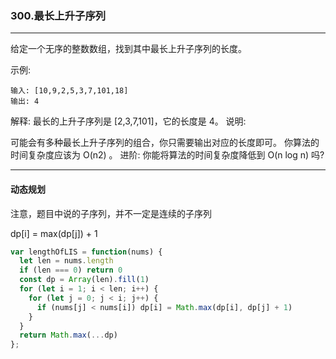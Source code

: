 ### 300.最长上升子序列

---

给定一个无序的整数数组，找到其中最长上升子序列的长度。

示例:
```
输入: [10,9,2,5,3,7,101,18]
输出: 4 
```
解释: 最长的上升子序列是 [2,3,7,101]，它的长度是 4。
说明:

可能会有多种最长上升子序列的组合，你只需要输出对应的长度即可。
你算法的时间复杂度应该为 O(n2) 。
进阶: 你能将算法的时间复杂度降低到 O(n log n) 吗?

---

#### 动态规划

注意，题目中说的子序列，并不一定是连续的子序列

dp[i] = max(dp[j]) + 1

``` js
var lengthOfLIS = function(nums) {
  let len = nums.length
  if (len === 0) return 0
  const dp = Array(len).fill(1)
  for (let i = 1; i < len; i++) {
    for (let j = 0; j < i; j++) {
      if (nums[j] < nums[i]) dp[i] = Math.max(dp[i], dp[j] + 1)
    }
  }
  return Math.max(...dp)
};
```
